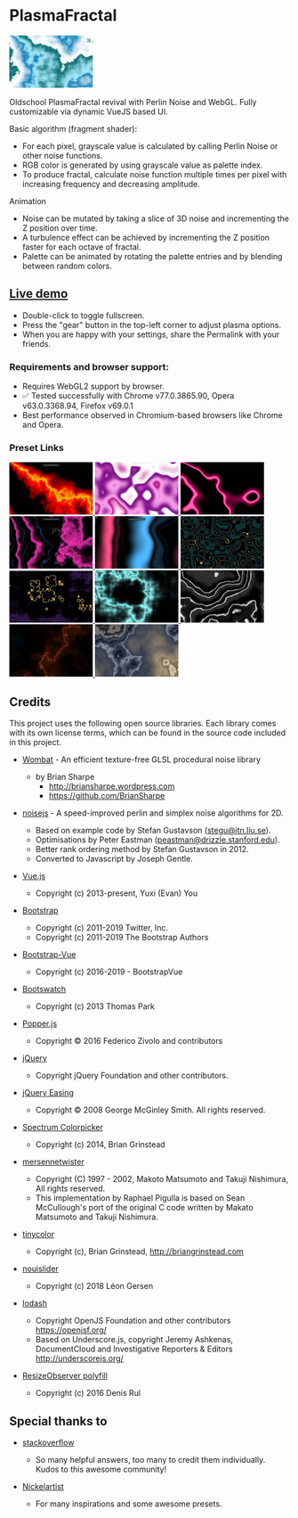 # PlasmaFractal

<img src="/screenshots/thumbs/SeethingOnWhite.jpg" alt="Screenshot" title="Screenshot" width="150">

Oldschool PlasmaFractal revival with Perlin Noise and WebGL.
Fully customizable via dynamic VueJS based UI. 

Basic algorithm (fragment shader):
- For each pixel, grayscale value is calculated by calling Perlin Noise or other noise functions.
- RGB color is generated by using grayscale value as palette index.
- To produce fractal, calculate noise function multiple times per pixel with increasing frequency and decreasing amplitude.

Animation
- Noise can be mutated by taking a slice of 3D noise and incrementing the Z position over time.
- A turbulence effect can be achieved by incrementing the Z position faster for each octave of fractal.
- Palette can be animated by rotating the palette entries and by blending between random colors.

## [Live demo](https://zett42.github.io/plasmafractal-gl/)
- Double-click to toggle fullscreen.
- Press the "gear" button in the top-left corner to adjust plasma options.
- When you are happy with your settings, share the Permalink with your friends.

### Requirements and browser support:
- Requires WebGL2 support by browser.
- :white_check_mark: Tested successfully with Chrome v77.0.3865.90, Opera v63.0.3368.94, Firefox v69.0.1
- Best performance observed in Chromium-based browsers like Chrome and Opera.
  
### Preset Links
<a href="https://zett42.github.io/plasmafractal-gl/?f=.09&o=12&g=.57&l=2.13&a=5.5&n=p3&pg=0&icp=1&pbf=ib&pfb=ob&ps=.5&pb=.75&pbg=000000&cp=.149_000000_l+.7_8a0000_l+.845_f0c000_ios+.514_000000_i2+.99_8a0000_o2+.77_ff0000_ios+.92_f90000_l&acp=0&ntu=1.69&inm=1&ns=.03&ptde=10.&ptd=.1&ipr=0&prs=.1#">
   <img src="/screenshots/thumbs/Fiery.jpg" alt="Fiery" title="Fiery" width="150">
</a>
<a href="https://zett42.github.io/plasmafractal-gl/?f=.47&o=7&g=.5&l=2.31&a=4.4&n=p3&pg=0&icp=1&pbf=ib&pfb=ob&ps=.5&pb=.75&pbg=000000&cp=.2_6d0b86_ios213+.1_ffffff_io2+.62_ba0c9f_o2+.49_faa3f8_i2&acp=1&ntu=2.23&inm=1&ns=.03&ptde=10.&ptd=10.&ipr=0&prs=.1#">
  <img src="/screenshots/thumbs/DirtyContrastOnWhite.jpg" alt="Dirty Contrast on White - by Nickelartist" title="Dirty Contrast on White - by Nickelartist" width="150">
</a>
<a href="https://zett42.github.io/plasmafractal-gl/?f=.94&o=4&g=.58&l=2&a=3.2&n=p3&pg=0&icp=1&pbf=ib&pfb=ob&ps=.5&pb=.75&pbg=000000&cp=.6_62f8ff_l+.29_000000_i2+.835_000000_l+.55_62f8ff_l+.54_00bcc6_l+.61_00bcc6_o2&acp=1&ntd=5.4&ntu=2.22&prd=120.&ptde=10.&ptd=10.#">
  <img src="/screenshots/thumbs/NeonTapes.jpg" alt="Neon Tapes" title="Neon Tapes" width="150">
</a>
<a href="https://zett42.github.io/plasmafractal-gl/?f=.49&o=11&g=.5&l=2&a=7.4&n=p3&pg=0&icp=1&pbf=ib&pfb=ob&ps=.5&pb=.75&pbg=000000&cp=.47_000000_l+.48_b9faff_l+.48_000000_l+.56_dd2ff0_ios25+.87_000000_l+.05_000000_l+.07_1ab4ce_l+.09_000000_l&acp=1&ntu=2&inm=1&ns=.02&ptde=10.&ptd=5.&ipr=0&prs=.1#">
  <img src="/screenshots/thumbs/Lines-n-clouds.jpg" alt="Lines and Clouds - by Nickelartist" title="Lines and Clouds - by Nickelartist" width="150">
</a>
<a href="https://zett42.github.io/plasmafractal-gl/?f=.15&o=7&g=.55&l=2&a=4.5&n=p3&pg=0&icp=0&pbf=ios&pfb=ob&ps=.69&pb=1&pbg=000000&cp=0_000000_i2+.25_00bfff_o2+.5_000000_i2+.75_dc0000_o2&acp=0&ntu=1.56&inm=1&ns=.02&ptde=10.&ptd=10.&ipr=1&prs=.01#">
  <img src="/screenshots/thumbs/LavaLamp.jpg" alt="Lava Lamp" title="Lava Lamp" width="150">
</a>
<a href="https://zett42.github.io/plasmafractal-gl/?f=5.43&o=2&g=.55&l=3.7&a=3.8&n=v3&pg=0&icp=1&pbf=ios&pfb=ob&ps=.69&pb=1&pbg=000000&cp=0_000000_io2+.34_123538_io2+.715_000000_io4+.75_ffce5b_io2+.777_000000_l&acp=0&ntu=1&inm=1&ns=.09&ptde=10.&ptd=10.&ipr=0&prs=.1#">
  <img src="/screenshots/thumbs/GoldenLines.jpg" alt="Golden Lines" title="Golden Lines" width="150">
</a>
<a href="https://zett42.github.io/plasmafractal-gl/?f=.14&o=5&g=.55&l=3.7&a=4.9&n=c3&pg=0&icp=1&pbf=ios&pfb=ob&ps=.69&pb=1&pbg=000000&cp=0_000000_io2+.34_2e1746_io2+.715_000000_io4+.75_ffce5b_io2+.777_000000_l&acp=0&ntd=6.&ntu=1.83&prd=120.&ptde=10.&ptd=10.#">
  <img src="/screenshots/thumbs/GoldenCircles.jpg" alt="Golden Circles" title="Golden Circles" width="150">
</a>
<a href="https://zett42.github.io/plasmafractal-gl/?n=c3&f=.46&o=7&g=.58&l=2&a=1&pg=0&icp=1&pbf=ib&pfb=ob&ps=.5&pb=1&pbg=000000&cp=.898_000000_l+.292_91ffff_o5+.192_000000_i5+.442_000000_i2+.663_00ffa2_o2&acp=0&inm=1&ns=.05&ntu=1.85&ipr=0&prs=.1&ptde=10.&ptd=5.#">
  <img src="/screenshots/thumbs/Cellular1.jpg" alt="Cellular" title="Cellular" width="150">
</a>
<a href="https://zett42.github.io/plasmafractal-gl/?n=p3&f=.99&o=6&g=.41&l=1.96&a=5.7&pg=0&icp=1&pbf=ib&pfb=ob&ps=.5&pb=.75&pbg=000000&cp=.03_000000_l+.1_ffffff_l+.14_2e2e2e_io4+.68_000000_l+.78_282828_ios23+.76_ffffff_l&acp=0&ntde=3.&ntd=10.&prd=10.&ptde=10.&ptd=5.#">
  <img src="/screenshots/thumbs/MilkGrey.jpg" alt="milk greY - by Nickelartist" title="milk greY - by Nickelartist" width="150">
</a>
<a href="https://zett42.github.io/plasmafractal-gl/?f=.23&o=14&g=.65&l=2&a=1.1&n=p3&pg=0&icp=1&pbf=ib&pfb=ob&ps=.5&pb=.75&pbg=000000&cp=.69_ffae55_l+.695_481700_o2+.688_481700_l+.23_00485e_l+.233_9bf5ff_l+.237_00485e_o2+.456_000000_i2+.896_000000_i2&acp=0&ptde=10.&ptd=5.&ipr=0&prs=.1&inm=1&ns=.05&ntu=1.46#">
  <img src="/screenshots/thumbs/CosmicEnergy.jpg" alt="Cosmic Energy" title="Cosmic Energy" width="150">
</a>
<a href="https://zett42.github.io/plasmafractal-gl/?n=p3&f=.96&o=12&g=.5&l=2&a=1&pg=0&icp=1&pbf=ib&pfb=ob&ps=.5&pb=1&pbg=000000&cp=0_9b896f_io2+0_948167_io2_f8*o6*g.5*l2*a.5*s.5+.723_333c4d_l&acp=0&inm=1&ns=.05&ntu=1.67&ipr=0&prs=.1&ptde=10.&ptd=5.#">
  <img src="/screenshots/thumbs/AgateBlueYellow.jpg" alt="Agate Blue/Yellow" title="Agate Blue/Yellow" width="150">
</a>

## Credits
This project uses the following open source libraries. Each library comes with its own license terms, which can be found in the source code included in this project.

- [Wombat](https://github.com/BrianSharpe/Wombat) - An efficient texture-free GLSL procedural noise library
  - by Brian Sharpe
    - http://briansharpe.wordpress.com
    - https://github.com/BrianSharpe
    
- [noisejs](https://github.com/josephg/noisejs) - A speed-improved perlin and simplex noise algorithms for 2D. 
  - Based on example code by Stefan Gustavson (stegu@itn.liu.se). 
  - Optimisations by Peter Eastman (peastman@drizzle.stanford.edu). 
  - Better rank ordering method by Stefan Gustavson in 2012. 
  - Converted to Javascript by Joseph Gentle.
 
- [Vue.js](https://vuejs.org/)
  - Copyright (c) 2013-present, Yuxi (Evan) You 

- [Bootstrap](https://getbootstrap.com/) 
  - Copyright (c) 2011-2019 Twitter, Inc.
  - Copyright (c) 2011-2019 The Bootstrap Authors

- [Bootstrap-Vue](https://bootstrap-vue.js.org/)
  - Copyright (c) 2016-2019 - BootstrapVue
  
- [Bootswatch](https://bootswatch.com/)
  - Copyright (c) 2013 Thomas Park
  
- [Popper.js](https://popper.js.org/)
  - Copyright © 2016 Federico Zivolo and contributors

- [jQuery](https://jquery.org/) 
  - Copyright jQuery Foundation and other contributors. 
  
- [jQuery Easing](http://gsgd.co.uk/sandbox/jquery/easing/)
  - Copyright © 2008 George McGinley Smith. All rights reserved.

- [Spectrum Colorpicker](http://briangrinstead.com)
  - Copyright (c) 2014, Brian Grinstead 

- [mersennetwister](https://github.com/pigulla/mersennetwister)
  - Copyright (C) 1997 - 2002, Makoto Matsumoto and Takuji Nishimura, All rights reserved.
  - This implementation by Raphael Pigulla is based on Sean McCullough's port of the original C code written by Makato Matsumoto and Takuji Nishimura.
  
- [tinycolor](https://github.com/bgrins/TinyColor)
  - Copyright (c), Brian Grinstead, http://briangrinstead.com
  
- [nouislider](https://refreshless.com/nouislider/)
  - Copyright (c) 2018 Léon Gersen
  
- [lodash](https://lodash.com/)
  - Copyright OpenJS Foundation and other contributors <https://openjsf.org/>
  - Based on Underscore.js, copyright Jeremy Ashkenas, DocumentCloud and Investigative Reporters & Editors <http://underscorejs.org/>
  
- [ResizeObserver polyfill](https://github.com/que-etc/resize-observer-polyfill)
  - Copyright (c) 2016 Denis Rul
  
## Special thanks to
- [stackoverflow](https://stackoverflow.com)
  - So many helpful answers, too many to credit them individually. Kudos to this awesome community!
  
- [Nickelartist](http://nickelartist.com/)
  - For many inspirations and some awesome presets.
